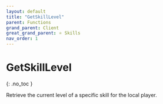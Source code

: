 ```yaml
---
layout: default
title: "GetSkillLevel"
parent: Functions
grand_parent: Client
great_grand_parent: ⭐ Skills
nav_order: 1
---
```


# GetSkillLevel
{: .no_toc }

Retrieve the current level of a specific skill for the local player.